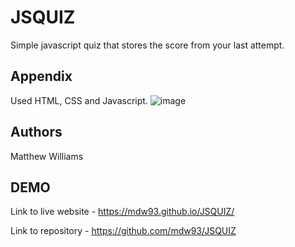 # JSQUIZ

Simple javascript quiz that stores the score from your last attempt. 

## Appendix
Used HTML, CSS and Javascript. 
![image](https://user-images.githubusercontent.com/81928988/118378750-d2734b00-b5a3-11eb-8e83-4ed250487fc4.png)

## Authors
Matthew Williams

## DEMO
Link to live website -
https://mdw93.github.io/JSQUIZ/

Link to repository -
https://github.com/mdw93/JSQUIZ


